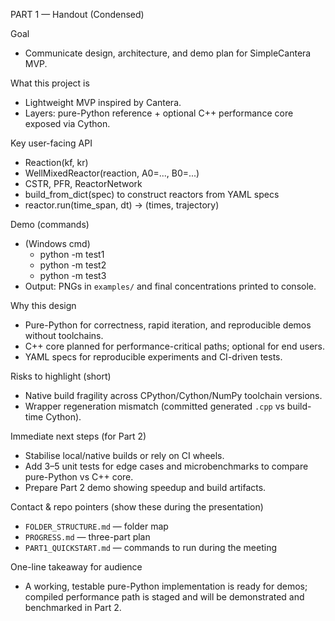 PART 1 — Handout (Condensed)

Goal
- Communicate design, architecture, and demo plan for SimpleCantera MVP.

What this project is
- Lightweight MVP inspired by Cantera.
- Layers: pure-Python reference + optional C++ performance core exposed via Cython.

Key user-facing API
- Reaction(kf, kr)
- WellMixedReactor(reaction, A0=..., B0=...)
- CSTR, PFR, ReactorNetwork
- build_from_dict(spec) to construct reactors from YAML specs
- reactor.run(time_span, dt) -> (times, trajectory)

Demo (commands)
- (Windows cmd)
  - python -m test1
  - python -m test2
  - python -m test3
- Output: PNGs in `examples/` and final concentrations printed to console.

Why this design
- Pure-Python for correctness, rapid iteration, and reproducible demos without toolchains.
- C++ core planned for performance-critical paths; optional for end users.
- YAML specs for reproducible experiments and CI-driven tests.

Risks to highlight (short)
- Native build fragility across CPython/Cython/NumPy toolchain versions.
- Wrapper regeneration mismatch (committed generated `.cpp` vs build-time Cython).

Immediate next steps (for Part 2)
- Stabilise local/native builds or rely on CI wheels.
- Add 3–5 unit tests for edge cases and microbenchmarks to compare pure-Python vs C++ core.
- Prepare Part 2 demo showing speedup and build artifacts.

Contact & repo pointers (show these during the presentation)
- `FOLDER_STRUCTURE.md` — folder map
- `PROGRESS.md` — three-part plan
- `PART1_QUICKSTART.md` — commands to run during the meeting

One-line takeaway for audience
- A working, testable pure-Python implementation is ready for demos; compiled performance path is staged and will be demonstrated and benchmarked in Part 2.
